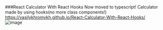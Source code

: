###React Calculator With React Hooks
Now moved to typescript!
Calculator made by using hooks(no more class components!) https://vasilykhromykh.github.io/React-Calculator-With-React-Hooks/
![image](https://user-images.githubusercontent.com/71073510/193308489-ce0d5095-5bfd-4fcb-a13f-4ef75a705f55.png)
